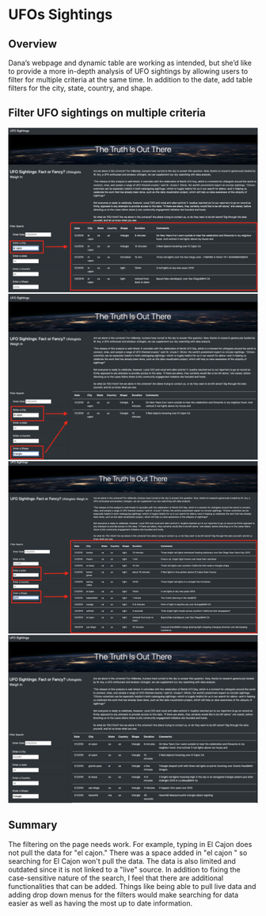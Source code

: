 # UFOs Sightings

## Overview
Dana’s webpage and dynamic table are working as intended, but she’d like to provide a more in-depth analysis of UFO sightings by allowing users to filter for multiple criteria at the same time. In addition to the date, add table filters for the city, state, country, and shape.

## Filter UFO sightings on multiple criteria
![1](https://github.com/Jandreezy/UFOs/blob/main/Images/FilterCity.png?raw=true)
![2](https://github.com/Jandreezy/UFOs/blob/main/Images/filtercityshape.png?raw=true)
![3](https://github.com/Jandreezy/UFOs/blob/main/Images/filterstateshape.png?raw=true)
![4](https://github.com/Jandreezy/UFOs/blob/main/Images/finalwebpage.png?raw=true)

## Summary
The filtering on the page needs work. For example, typing in El Cajon does not pull the data for "el cajon." There was a space added in "el cajon " so searching for El Cajon won't pull the data. The data is also limited and outdated since it is not linked to a "live" source. In addition to fixing the case-sensitive nature of the search, I feel that there are additional functionalities that can be added. Things like being able to pull live data and adding drop down menus for the filters would make searching for data easier as well as having the most up to date information.
